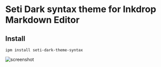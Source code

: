 # Seti Dark syntax theme for Inkdrop Markdown Editor

## Install
`ipm install seti-dark-theme-syntax`

![screenshot](https://github.com/Chanakan55991/seti-dark-theme-syntax/raw/master/images/screenshot.png)
